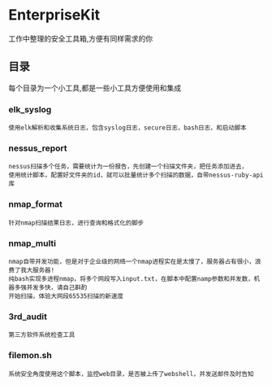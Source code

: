 # EnterpriseKit

  工作中整理的安全工具箱,方便有同样需求的你

## 目录

  每个目录为一个小工具,都是一些小工具方便使用和集成

### elk_syslog

    使用elk解析和收集系统日志，包含syslog日志，secure日志，bash日志，和启动脚本

### nessus_report

    nessus扫描多个任务，需要统计为一份报告，先创建一个扫描文件夹，把任务添加进去，
    使用统计脚本，配置好文件夹的id，就可以批量统计多个扫描的数据，自带nessus-ruby-api库

### nmap_format

    针对nmap扫描结果日志，进行查询和格式化的脚步

### nmap_multi

    nmap自带并发功能，但是对于企业级的网络一个nmap进程实在是太慢了，服务器占有很小，浪费了我大服务器!
    纯bash实现多进程nmap，将多个网段写入input.txt，在脚本中配置namp参数和并发数，机器多强并发多快，请自己斟酌
    开始扫描，体验大网段65535扫描的新速度

### 3rd_audit

    第三方软件系统检查工具

### filemon.sh

    系统安全角度使用这个脚本，监控web目录，是否被上传了webshell，并发送邮件及时告知

